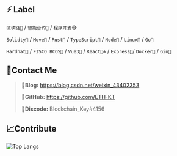 ## ⚡ Label

`区块链🔗` / `智能合约📃` / `程序开发🐵` 

`Solidty🦏` /  `Move🐎` /  `Rust🐯` /  `TypeScript🐘` /  `Node🐣` /  `Linux🦘` /  `Go🐹` 

`Hardhat👑` /  `FISCO BCOS📕` /  `Vue3🐼` /  `React🐻‍❄️` /  `Express🐧`/  `Docker🐋` /  `Gin🐻` 





## 📡Contact Me

> 🥇**Blog:** https://blog.csdn.net/weixin_43402353
>
> 🥈**GitHub:** https://github.com/ETH-KT
>
> 🥉**Discode:** Blockchain_Key#4156

## 📈Contribute

![Top Langs](https://github-readme-stats.vercel.app/api/top-langs/?username=ETH-KT&count_private=true&show_icons=true&theme=tokyonight)
